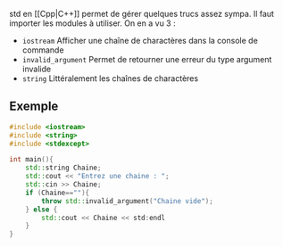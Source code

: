 std en [[Cpp|C++]] permet de gérer quelques trucs assez sympa.
Il faut importer les modules à utiliser. On en a vu 3 :
- `iostream`
  Afficher une chaîne de charactères dans la console de commande
- `invalid_argument`
  Permet de retourner une erreur du type argument invalide
- `string`
  Littéralement les chaînes de charactères

## Exemple
```cpp
#include <iostream>
#include <string>
#include <stdexcept>

int main(){
	std::string Chaine;
	std::cout << "Entrez une chaine : ";
	std::cin >> Chaine;
	if (Chaine==""){
		throw std::invalid_argument("Chaine vide");
	} else {
		std::cout << Chaine << std:endl
	}
}
```